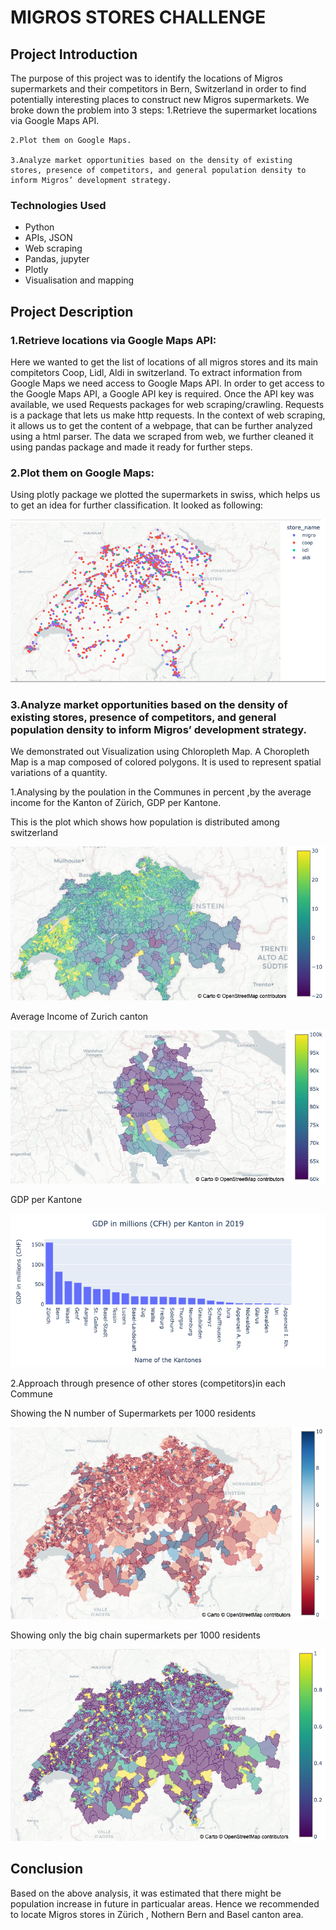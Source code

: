 # MIGROS STORES CHALLENGE

## Project Introduction
   The purpose of this project was to identify the locations of Migros supermarkets and their competitors in Bern, Switzerland in order to find potentially interesting places to construct new Migros supermarkets. We broke down the problem into 3 steps:
    1.Retrieve the supermarket locations via Google Maps API.
    
    2.Plot them on Google Maps.
    
    3.Analyze market opportunities based on the density of existing stores, presence of competitors, and general population density to inform Migros’ development strategy.

### Technologies Used
* Python
* APIs, JSON
* Web scraping
* Pandas, jupyter
* Plotly
* Visualisation and mapping

## Project Description

### 1.Retrieve locations via Google Maps API:
   Here we wanted to get the list of locations of all migros stores and its main compitetors Coop, Lidl, Aldi in switzerland. To extract information from Google Maps we need access to Google Maps API. In order to get access to the Google Maps API, a Google API key is required. 
    Once the API key was available, we used Requests packages for web scraping/crawling. Requests is a package that lets us make http requests. In the context of web scraping, it allows us to get the content of a webpage, that can be further analyzed using a html parser.
    The data we scraped from web, we further cleaned it using pandas package and made it ready for further steps.
    
### 2.Plot them on Google Maps:
   Using plotly package we plotted the supermarkets in swiss, which helps us to get an idea for further classification.
    It looked as following:

![Test Image 1](reports/img/stores.jpg)

    
### 3.Analyze market opportunities based on the density of existing stores, presence of competitors, and general population density to inform Migros’ development strategy.

We demonstrated out Visualization using Chloropleth Map. A Choropleth Map is a map composed of colored polygons. It is used to represent spatial variations of a quantity. 
   
   1.Analysing by the poulation in the Communes in percent ,by the average income for the Kanton of Zürich, GDP per Kantone.
   
   This is the plot which shows how population is distributed among switzerland

![Test Image 2](reports/img/population_density.png)
   
   Average Income of Zurich canton 

![Test Image 3](reports/img/avg_income_Zurich.png)
   
   GDP per Kantone 

![Test Image 4](reports/img/GDP_per_canton.png)  
  
   2.Approach through presence of other stores (competitors)in each Commune
   
   Showing the N number of Supermarkets per 1000 residents

![Test Image 5](reports/img/asm.png)
   
   Showing only the big chain supermarkets per 1000 residents

![Test Image 6](reports/img/bsm.png)

## Conclusion
   Based on the above analysis, it was estimated that there might be population increase in future in particualar areas. Hence we recommended to locate Migros stores in Zürich , Nothern Bern and Basel canton area.




